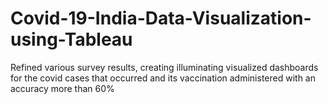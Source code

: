 # Covid-19-India-Data-Visualization-using-Tableau
Refined various survey results, creating illuminating visualized dashboards for the covid cases that occurred and its vaccination administered with an accuracy more than 60%
